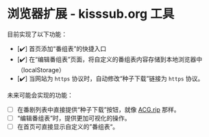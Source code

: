 # 浏览器扩展 - kisssub.org 工具

目前实现了以下功能：

- [✔️] 首页添加“番组表”的快捷入口
- [✔️] 在“编辑番组表”页面，将自定义的番组表内容存储到本地浏览器中（localStorage）
- [✔️] 当网站为 `https` 协议时，自动修改“种子下载”链接为 `https` 协议。

未来可能会实现的功能：

- [ ] 在番剧列表中直接提供“种子下载”按钮，就像 [ACG.rip](https://acg.rip/) 那样。
- [ ] “编辑番组表”时，提供更加可视化的操作。
- [ ] 在首页可直接显示自定义的”番组表“。
